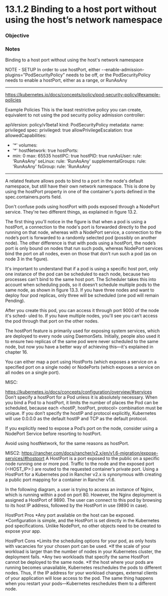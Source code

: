 # 13.1.2 Binding to a host port without using the host’s network namespace

### Objective

### Notes
Binding to a host port without using the host's network namespace

NOTE - SETUP
In order to use hostPort, either
--enable-admission-plugins="PodSecurityPolicy"
needs to be off, or the PodSecurityPolicy needs to enable a hostPort,
either as a range, or RunAsAny

---

https://kubernetes.io/docs/concepts/policy/pod-security-policy/#example-policies

Example Policies
This is the least restrictive policy you can create, equivalent to not using the pod security policy admission controller:

apiVersion: policy/v1beta1
kind: PodSecurityPolicy
metadata:
  name: privileged
spec:
  privileged: true
  allowPrivilegeEscalation: true
  allowedCapabilities:
  - '*'
  volumes:
  - '*'
  hostNetwork: true
  hostPorts:
  - min: 0
    max: 65535
  hostIPC: true
  hostPID: true
  runAsUser:
    rule: 'RunAsAny'
  seLinux:
    rule: 'RunAsAny'
  supplementalGroups:
    rule: 'RunAsAny'
  fsGroup:
    rule: 'RunAsAny'



---

A related feature allows pods to bind to a port in the node's default namespace, but still have their own network namespace. This is done by using the hostPort property in one of the container's ports defined in the spec.containers.ports field.

Don't confuse pods using hostPort with pods exposed through a NodePort service. They're two different things, as explained in figure 13.2.

The first thing you'll notice in the figure is that when a pod is using a hostPort, a connection to the node's port is forwarded directly to the pod running on that node, whereas with a NodePort service, a connection to the node’s port is forwarded to a randomly selected pod (possibly on another node). The other difference is that with pods using a hostPort, the node’s port is only bound on nodes that run such pods, whereas NodePort services bind the port on all nodes, even on those that don’t run such a pod (as on node 3 in the figure).

It's important to understand that if a pod is using a specific host port, only one instance of the pod can be scheduled to each node, because two processes can't bind to the same host port. The Scheduler takes this into account when scheduling pods, so it doesn’t schedule multiple pods to the same node, as shown in figure 13.3. If you have three nodes and want to deploy four pod replicas, only three will be scheduled (one pod will remain Pending).

After you create this pod, you can access it through port 9000 of the node it's sched- uled to. If you have multiple nodes, you'll see you can’t access the pod through that port on the other nodes.

The hostPort feature is primarily used for exposing system services, which are deployed to every node using DaemonSets. Initially, people also used it to ensure two replicas of the same pod were never scheduled to the same node, but now you have a better way of achieving this—it's explained in chapter 16.

You can either map a port using HostPorts (which exposes a service on a specified port on a single node) or NodePorts (which exposes a service on all nodes on a single port).

MISC:

https://kubernetes.io/docs/concepts/configuration/overview/#services
Don’t specify a hostPort for a Pod unless it is absolutely necessary. When you bind a Pod to a hostPort, it limits the number of places the Pod can be scheduled, because each <hostIP, hostPort, protocol> combination must be unique. If you don’t specify the hostIP and protocol explicitly, Kubernetes will use 0.0.0.0 as the default hostIP and TCP as the default protocol.

If you explicitly need to expose a Pod’s port on the node, consider using a NodePort Service before resorting to hostPort.

Avoid using hostNetwork, for the same reasons as hostPort.

MISC2:
https://rancher.com/docs/rancher/v2.x/en/v1.6-migration/expose-services/#hostport
A HostPort is a port exposed to the public on a specific node running one or more pod. Traffic to the node and the exposed port (<HOST_IP>:<HOSTPORT>) are routed to the requested container’s private port. Using a HostPort for a Kubernetes pod in Rancher v2.x is synonymous with creating a public port mapping for a container in Rancher v1.6.

In the following diagram, a user is trying to access an instance of Nginx, which is running within a pod on port 80. However, the Nginx deployment is assigned a HostPort of 9890. The user can connect to this pod by browsing to its host IP address, followed by the HostPort in use (9890 in case).

HostPort Pros
*Any port available on the host can be exposed.
*Configuration is simple, and the HostPort is set directly in the Kubernetes pod specifications. Unlike NodePort, no other objects need to be created to expose your app.

HostPort Cons
*Limits the scheduling options for your pod, as only hosts with vacancies for your chosen port can be used.
*If the scale of your workload is larger than the number of nodes in your Kubernetes cluster, the deployment fails.
*Any two workloads that specify the same HostPort cannot be deployed to the same node.
*If the host where your pods are running becomes unavailable, Kubernetes reschedules the pods to different nodes. Thus, if the IP address for your workload changes, external clients of your application will lose access to the pod. The same thing happens when you restart your pods—Kubernetes reschedules them to a different node.
